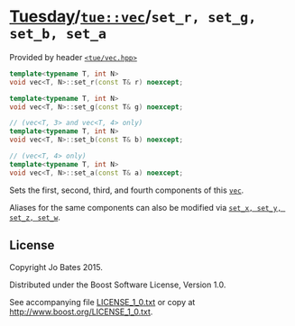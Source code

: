 [Tuesday](../../../README.md)/[`tue::vec`](../../headers/vec.md)/`set_r, set_g, set_b, set_a`
=============================================================================================
Provided by header [`<tue/vec.hpp>`](../../headers/vec.md)

```c++
template<typename T, int N>
void vec<T, N>::set_r(const T& r) noexcept;

template<typename T, int N>
void vec<T, N>::set_g(const T& g) noexcept;

// (vec<T, 3> and vec<T, 4> only)
template<typename T, int N>
void vec<T, N>::set_b(const T& b) noexcept;

// (vec<T, 4> only)
template<typename T, int N>
void vec<T, N>::set_a(const T& a) noexcept;
```

Sets the first, second, third, and fourth components of this
[`vec`](../../headers/vec.md). 

Aliases for the same components can also be modified via
[`set_x, set_y, set_z, set_w`](set_xyzw.md).

License
-------
Copyright Jo Bates 2015.

Distributed under the Boost Software License, Version 1.0.

See accompanying file [LICENSE_1_0.txt](../../../LICENSE_1_0.txt) or copy at
http://www.boost.org/LICENSE_1_0.txt.
